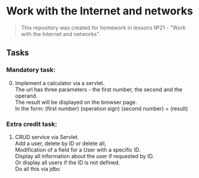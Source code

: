 # Work with the Internet and networks
>This repository was created for homework in lessons №21 - "Work with the Internet and networks".
## Tasks

### Mandatory task:  
0.  Implement a calculator via a servlet.   
	The url has three parameters - the first number, the second and the operand.  
	The result will be displayed on the browser page.  
	In the form: (first number) (operation sign) (second number) = (result)   

### Extra credit task:  
1.	CRUD service via Servlet.   
	Add a user, delete by ID or delete all,   
	Modification of a field for a User with a specific ID.   
	Display all information about the user if requested by ID.  
	Or display all users if the ID is not defined.  
	Do all this via jdbc  



